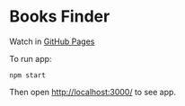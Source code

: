 # Books Finder
Watch in <a href="https://kambala3000.github.io/react-books-app/">GitHub Pages</a>
<p>To run app: </p>
<pre><code>npm start</code></pre>
<p>Then open <a href="http://localhost:3000/">http://localhost:3000/</a> to see app.</p>